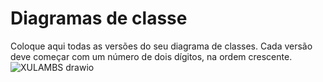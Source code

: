 # Diagramas de classe
Coloque aqui todas as versões do seu diagrama de classes. Cada versão deve começar com um número de dois dígitos, na ordem crescente.
![XULAMBS drawio](https://github.com/user-attachments/assets/4377ab12-8c89-407c-b4a8-d57ffb51c661)

